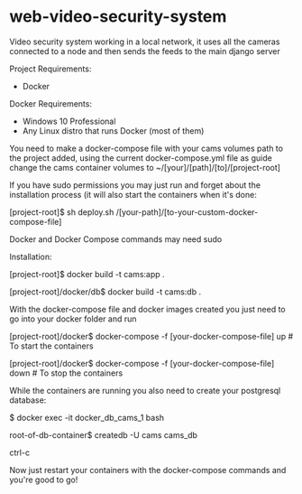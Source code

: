 # web-video-security-system
Video security system working in a local network, it uses all the cameras connected to a node and then sends the feeds to the main django server

Project Requirements:
  - Docker

Docker Requirements:
  - Windows 10 Professional
  - Any Linux distro that runs Docker (most of them)

You need to make a docker-compose file with your cams volumes path to the project added, using the current docker-compose.yml file 
as guide change the cams container volumes to ~/[your]/[path]/[to]/[project-root]


If you have sudo permissions you may just run and forget about the installation process (it will also start the containers when it's
done:

  [project-root]$ sh deploy.sh /[your-path]/[to-your-custom-docker-compose-file]

Docker and Docker Compose commands may need sudo

Installation:

  [project-root]$ docker build -t cams:app .

  [project-root]/docker/db$ docker build -t cams:db .

With the docker-compose file and docker images created you just need to go into your docker folder and run

  [project-root]/docker$ docker-compose -f [your-docker-compose-file] up # To start the containers

  [project-root]/docker$ docker-compose -f [your-docker-compose-file] down # To stop the containers
  
 While the containers are running you also need to create your postgresql database:

  $ docker exec -it docker_db_cams_1 bash

  root-of-db-container$ createdb -U cams cams_db

  ctrl-c
  

  Now just restart your containers with the docker-compose commands and you're good to go!
